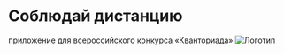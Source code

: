 # Соблюдай дистанцию
приложение для всероссийского конкурса «Кванториада»
![Логотип](https://sun9-64.userapi.com/impg/aYKKn96GgNJWLABsZqyVVKjzjNoDVGJd5r0odg/UsXiZtF6s6E.jpg?size=400x160&quality=96&proxy=1&sign=82794ea875e324314bf85018cdf6d3ec)
